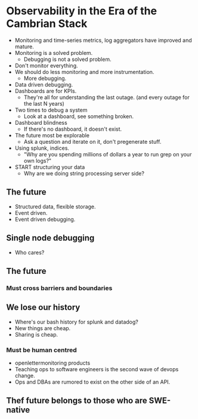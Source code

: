 # Observability in the Era of the Cambrian Stack
- Monitoring and time-series metrics, log aggregators have improved and mature.
- Monitoring is a solved problem.
  - Debugging is not a solved problem.
- Don't monitor everything.
- We should do less monitoring and more instrumentation.
  - More debugging.
- Data driven debugging.
- Dashboards are for KPIs.
  - They're all for understanding the last outage. (and every outage for the
    last N years)
- Two times to debug a system
  - Look at a dashboard, see something broken.
- Dashboard blindness
  - If there's no dashboard, it doesn't exist.
- The future most be explorable
  - Ask a question and iterate on it, don't pregenerate stuff.
- Using splunk, indices.
  - "Why are you spending millions of dollars a year to run grep on your own
    logs?"
- START structuring your data
  - Why are we doing string processing server side?

## The future
- Structured data, flexible storage.
- Event driven.
- Event driven debugging.

## Single node debugging
- Who cares?

## The future
### Must cross barriers and boundaries

## We lose our history
- Where's our bash history for splunk and datadog?
- New things are cheap.
- Sharing is cheap.

### Must be human centred
- openlettermonitoring products
- Teaching ops to software engineers is the second wave of devops change.
- Ops and DBAs are rumored to exist on the other side of an API.

## Thef future belongs to those who are SWE-native
